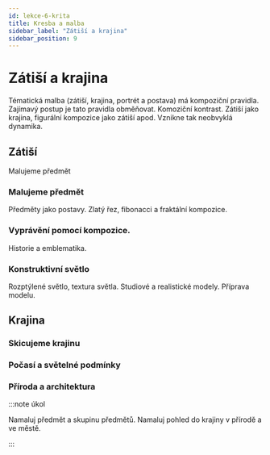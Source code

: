 ```yaml
---
id: lekce-6-krita
title: Kresba a malba
sidebar_label: "Zátiší a krajina"
sidebar_position: 9
---
```


# Zátiší a krajina
Tématická malba (zátiší, krajina, portrét a postava) má kompoziční pravidla. Zajímavý postup je tato pravidla obměňovat. Komoziční kontrast. Zátiší jako krajina, figurální kompozice jako zátiší apod. Vznikne tak neobvyklá dynamika.

## Zátiší
Malujeme předmět
### Malujeme předmět
Předměty jako postavy. Zlatý řez, fibonacci a fraktální kompozice.
### Vyprávění pomocí kompozice.
Historie a emblematika.
### Konstruktivní světlo
Rozptýlené světlo, textura světla. Studiové a realistické modely. Příprava modelu.

## Krajina
### Skicujeme krajinu
### Počasí a světelné podmínky
### Příroda a architektura




:::note úkol

Namaluj předmět a skupinu předmětů. Namaluj pohled do krajiny v přírodě a ve městě.

:::
